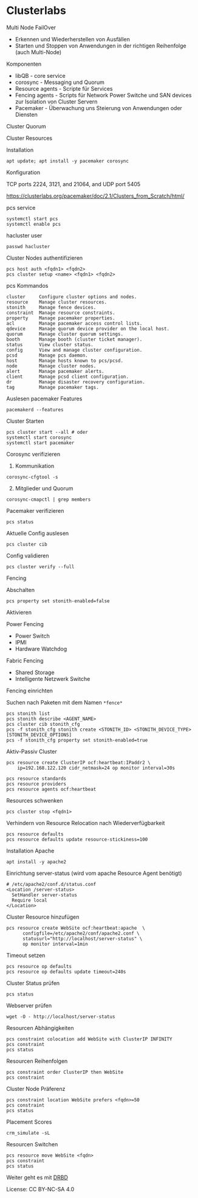 # Clusterlabs

Multi Node FailOver

- Erkennen und Wiederherstellen von Ausfällen
- Starten und Stoppen von Anwendungen in der richtigen Reihenfolge (auch Multi-Node)

Komponenten

- libQB - core service
- corosync - Messaging und Quorum
- Resource agents - Scripte für Services
- Fencing agents - Scripts für Network Power Switche und SAN devices zur Isolation von Cluster Servern
- Pacemaker - Überwachung uns Steierung von Anwendungen oder Diensten

Cluster Quorum

Cluster Resources

Installation

```shell
apt update; apt install -y pacemaker corosync
```

Konfiguration

TCP ports 2224, 3121, and 21064, and UDP port 5405

<https://clusterlabs.org/pacemaker/doc/2.1/Clusters_from_Scratch/html/>

pcs service

```shell
systemctl start pcs
systemctl enable pcs
```

hacluster user

```shell
passwd hacluster
```

Cluster Nodes authentifizieren

```shell
pcs host auth <fqdn1> <fqdn2>
pcs cluster setup <name> <fqdn1> <fqdn2>
```

pcs Kommandos

```shell
cluster     Configure cluster options and nodes.
resource    Manage cluster resources.
stonith     Manage fence devices.
constraint  Manage resource constraints.
property    Manage pacemaker properties.
acl         Manage pacemaker access control lists.
qdevice     Manage quorum device provider on the local host.
quorum      Manage cluster quorum settings.
booth       Manage booth (cluster ticket manager).
status      View cluster status.
config      View and manage cluster configuration.
pcsd        Manage pcs daemon.
host        Manage hosts known to pcs/pcsd.
node        Manage cluster nodes.
alert       Manage pacemaker alerts.
client      Manage pcsd client configuration.
dr          Manage disaster recovery configuration.
tag         Manage pacemaker tags.
```

Auslesen pacemaker Features

```shell
pacemakerd --features
```

Cluster Starten

```shell
pcs cluster start --all # oder
systemctl start corosync
systemctl start pacemaker
```

Corosync verifizieren

1. Kommunikation

```shell
corosync-cfgtool -s
```

2. Mitglieder und Quorum

```shell
corosync-cmapctl | grep members
```

Pacemaker verifizieren

```shell
pcs status
```

Aktuelle Config auslesen

```shell
pcs cluster cib
```

Config validieren

```shell
pcs cluster verify --full
```

Fencing

Abschalten

```shell
pcs property set stonith-enabled=false
```

Aktivieren

Power Fencing

- Power Switch
- IPMI
- Hardware Watchdog

Fabric Fencing

- Shared Storage
- Intelligente Netzwerk Switche

Fencing einrichten

Suchen nach Paketen mit dem Namen `*fence*`

```shell
pcs stonith list
pcs stonith describe <AGENT_NAME>
pcs cluster cib stonith_cfg
pcs -f stonith_cfg stonith create <STONITH_ID> <STONITH_DEVICE_TYPE> [STONITH_DEVICE_OPTIONS]
pcs -f stonith_cfg property set stonith-enabled=true
```

Aktiv-Passiv Cluster

```shell
pcs resource create ClusterIP ocf:heartbeat:IPaddr2 \
    ip=192.168.122.120 cidr_netmask=24 op monitor interval=30s

pcs resource standards
pcs resource providers
pcs resource agents ocf:heartbeat
```

Resources schwenken

```shell
pcs cluster stop <fqdn1>
```

Verhindern von Resource Relocation nach Wiederverfügbarkeit

```shell
pcs resource defaults
pcs resource defaults update resource-stickiness=100
```

Installation Apache

```shell
apt install -y apache2
```

Einrichtung server-status (wird vom apache Resource Agent benötigt)

```shell
# /etc/apache2/conf.d/status.conf
<Location /server-status>
  SetHandler server-status
  Require local
</Location>
```

Cluster Resource hinzufügen

```shell
pcs resource create WebSite ocf:heartbeat:apache  \
      configfile=/etc/apache2/conf/apache2.conf \
      statusurl="http://localhost/server-status" \
      op monitor interval=1min
```

Timeout setzen

```shell
pcs resource op defaults
pcs resource op defaults update timeout=240s
```

Cluster Status prüfen

```shell
pcs status
```

Webserver prüfen

```shell
wget -O - http://localhost/server-status
```

Resourcen Abhängigkeiten

```shell
pcs constraint colocation add WebSite with ClusterIP INFINITY
pcs constraint
pcs status
```

Resourcen Reihenfolgen

```shell
pcs constraint order ClusterIP then WebSite
pcs constraint
```

Cluster Node Präferenz

```shell
pcs constraint location WebSite prefers <fqdn>=50
pcs constraint
pcs status
```

Placement Scores

```shell
crm_simulate -sL
```

Resourcen Switchen

```shell
pcs resource move WebSite <fqdn>
pcs constraint
pcs status
```

Weiter geht es mit [DRBD](../08_DRBD)

License: CC BY-NC-SA 4.0
